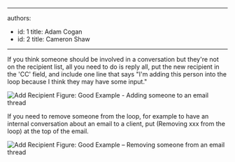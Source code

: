 

---
authors:
  - id: 1
    title: Adam Cogan
  - id: 2
    title: Cameron Shaw
---




<span class='intro'> If you think someone should be involved in a conversation but they're not on the recipient list, all you need to do is reply all, put the new recipient in the 'CC' field, and include one line that says &quot;I'm adding this person into the loop because I think they may have some input.&quot;
 </span>

<img src="/Communication/RulesToBetterEmail/PublishingImages/AddRecipient.jpg" alt="Add Recipient" class="ms-rteCustom-ImageArea" /> <span class="ms-rteCustom-FigureGood">Figure&#58;&#160;Good Example - Adding someone to an email thread</span>

<p>If you need to remove someone from the loop, for example to have an internal conversation about an email to a client, put (Removing xxx from the loop) at the top of the email.</p>

<img src="/Communication/RulesToBetterEmail/PublishingImages/RemoveRecipient.jpg" alt="Add Recipient" class="ms-rteCustom-ImageArea" />
<span class="ms-rteCustom-FigureGood">Figure&#58; Good Example – Removing someone from an email thread</span>





